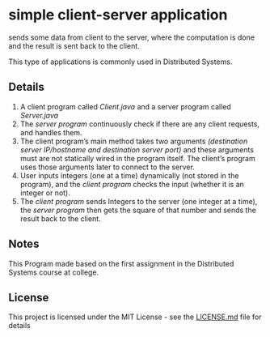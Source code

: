 # simple client-server application

sends some data from client to the server, where the computation is done and the
result is sent back to the client.

This type of applications is commonly used in Distributed Systems.

## Details

1. A client program called _Client.java_ and a server program called _Server.java_
2. The _server program_ continuously check if there are any client requests, and
handles them.
3. The client program’s main method takes two arguments
_(destination server IP/hostname and destination server port)_ and these arguments
must are not statically wired in the program itself. The client’s program uses those
arguments later to connect to the server.
4. User inputs integers (one at a time) dynamically (not stored in the program),
and the _client program_ checks the input (whether it is an integer or not).
5. The _client program_ sends Integers to the server (one integer at a time),
the _server program_ then gets the square of that number and sends the result back
to the client.

## Notes

This Program made based on the first assignment in the Distributed Systems course at college.

## License

This project is licensed under the MIT License - see the [LICENSE.md](LICENSE.md) file for details
